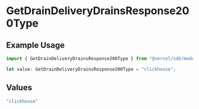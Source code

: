 # GetDrainDeliveryDrainsResponse200Type

## Example Usage

```typescript
import { GetDrainDeliveryDrainsResponse200Type } from "@vercel/sdk/models/getdrainop.js";

let value: GetDrainDeliveryDrainsResponse200Type = "clickhouse";
```

## Values

```typescript
"clickhouse"
```